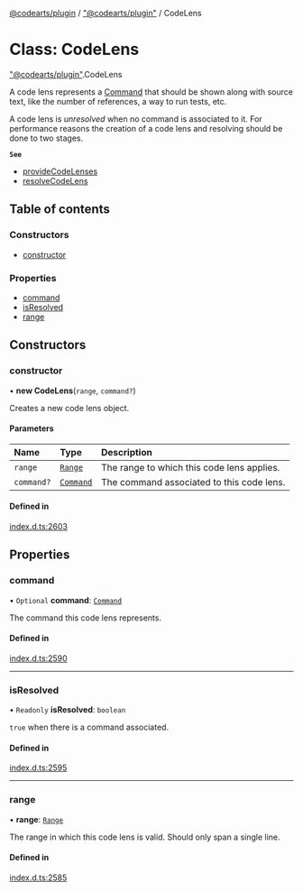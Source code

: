 [@codearts/plugin](../README.md) / ["@codearts/plugin"](../modules/_codearts_plugin_.md) / CodeLens

# Class: CodeLens

["@codearts/plugin"](../modules/_codearts_plugin_.md).CodeLens

A code lens represents a [Command](../interfaces/codearts_plugin_.Command.md) that should be shown along with
source text, like the number of references, a way to run tests, etc.

A code lens is _unresolved_ when no command is associated to it. For performance
reasons the creation of a code lens and resolving should be done to two stages.

**`See`**

 - [provideCodeLenses](../interfaces/codearts_plugin_.CodeLensProvider.md#providecodelenses)
 - [resolveCodeLens](../interfaces/codearts_plugin_.CodeLensProvider.md#resolvecodelens)

## Table of contents

### Constructors

- [constructor](codearts_plugin_.CodeLens.md#constructor)

### Properties

- [command](codearts_plugin_.CodeLens.md#command)
- [isResolved](codearts_plugin_.CodeLens.md#isresolved)
- [range](codearts_plugin_.CodeLens.md#range)

## Constructors

### constructor

• **new CodeLens**(`range`, `command?`)

Creates a new code lens object.

#### Parameters

| Name | Type | Description |
| :------ | :------ | :------ |
| `range` | [`Range`](codearts_plugin_.Range.md) | The range to which this code lens applies. |
| `command?` | [`Command`](../interfaces/codearts_plugin_.Command.md) | The command associated to this code lens. |

#### Defined in

[index.d.ts:2603](https://github.com/huaweicloud/cloudide-plugin-api/blob/4d28848/index.d.ts#L2603)

## Properties

### command

• `Optional` **command**: [`Command`](../interfaces/codearts_plugin_.Command.md)

The command this code lens represents.

#### Defined in

[index.d.ts:2590](https://github.com/huaweicloud/cloudide-plugin-api/blob/4d28848/index.d.ts#L2590)

___

### isResolved

• `Readonly` **isResolved**: `boolean`

`true` when there is a command associated.

#### Defined in

[index.d.ts:2595](https://github.com/huaweicloud/cloudide-plugin-api/blob/4d28848/index.d.ts#L2595)

___

### range

• **range**: [`Range`](codearts_plugin_.Range.md)

The range in which this code lens is valid. Should only span a single line.

#### Defined in

[index.d.ts:2585](https://github.com/huaweicloud/cloudide-plugin-api/blob/4d28848/index.d.ts#L2585)
